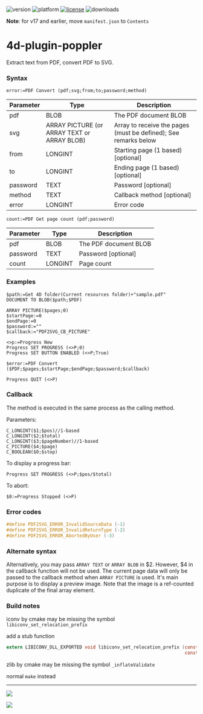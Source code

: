 ![version](https://img.shields.io/badge/version-16%2B-8331AE)
![platform](https://img.shields.io/static/v1?label=platform&message=mac-intel%20|%20mac-arm%20|%20win-64&color=blue)
[![license](https://img.shields.io/github/license/miyako/4d-plugin-poppler)](LICENSE)
![downloads](https://img.shields.io/github/downloads/miyako/4d-plugin-poppler/total)

**Note**: for v17 and earlier, move `manifest.json` to `Contents`

# 4d-plugin-poppler
Extract text from PDF, convert PDF to SVG.

### Syntax

```
error:=PDF Convert (pdf;svg;from;to;password;method)
```

Parameter|Type|Description
------------|------|----
pdf|BLOB|The PDF document BLOB
svg|ARRAY PICTURE (or ARRAY TEXT or ARRAY BLOB)|Array to receive the pages (must be defined); See remarks below
from|LONGINT|Starting page (1 based) [optional]
to|LONGINT|Ending page (1 based) [optional]
password|TEXT|Password [optional]
method|TEXT|Callback method [optional]
error|LONGINT|Error code

```
count:=PDF Get page count (pdf;password)
```

Parameter|Type|Description
------------|------|----
pdf|BLOB|The PDF document BLOB
password|TEXT|Password [optional]
count|LONGINT|Page count

### Examples

```4d
$path:=Get 4D folder(Current resources folder)+"sample.pdf"
DOCUMENT TO BLOB($path;$PDF)

ARRAY PICTURE($pages;0)
$startPage:=0
$endPage:=0
$password:=""
$callback:="PDF2SVG_CB_PICTURE"

<>p:=Progress New 
Progress SET PROGRESS (<>P;0)
Progress SET BUTTON ENABLED (<>P;True)

$error:=PDF Convert ($PDF;$pages;$startPage;$endPage;$password;$callback)

Progress QUIT (<>P)
```

### Callback

The method is executed in the same process as the calling method.

Parameters:

```4d
C_LONGINT($1;$pos)//1-based
C_LONGINT($2;$total)
C_LONGINT($3;$pageNumber)//1-based
C_PICTURE($4;$page)
C_BOOLEAN($0;$stop)
```

To display a progress bar:

```4d
Progress SET PROGRESS (<>P;$pos/$total)
```

To abort:

```4d
$0:=Progress Stopped (<>P)
```

### Error codes

```c
#define PDF2SVG_ERROR_InvalidSourceData (-1)
#define PDF2SVG_ERROR_InvalidReturnType (-2)
#define PDF2SVG_ERROR_AbortedByUser (-3)
```

### Alternate syntax

Alternatively, you may pass ```ARRAY TEXT``` or ```ARRAY BLOB``` in $2. However, $4 in the callback function will not be used. The current page data will only be passed to the callback method when ```ARRAY PICTURE``` is used. It's main purpose is to  display a preview image. Note that the image is a ref-counted duplicate of the final array element. 

### Build notes

iconv by cmake may be missing the symbol `libiconv_set_relocation_prefix`

add a stub function

```c
extern LIBICONV_DLL_EXPORTED void libiconv_set_relocation_prefix (const char *orig_prefix,
                                                                  const char *curr_prefix){do {} while(0);}
```

zlib by cmake may be missing the symbol `_inflateValidate`

normal `make` instead

---

![](https://github.com/miyako/4d-plugin-PDF2SVG/blob/master/images/screenshot.png)

![](https://github.com/miyako/4d-plugin-PDF2SVG/blob/master/images/screenshot-w.png)
